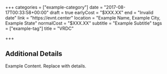 +++
categories = ["example-category"]
date = "2017-08-17T00:33:58+00:00"
draft = true
earlyCost = "$XXX.XX"
end = "Invalid date"
link = "https://evnt.center"
location = "Example Name, Example City, Example State"
normalCost = "$XXX.XX"
subtitle = "Example Subtitle"
tags = ["example-tag"]
title = "VRDC"

+++

<!--more-->

## Additional Details

Example Content. Replace with details.

